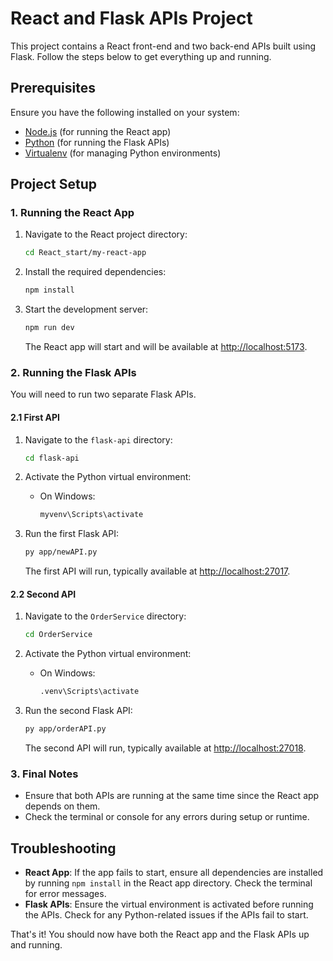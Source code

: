 # React and Flask APIs Project

This project contains a React front-end and two back-end APIs built using Flask. Follow the steps below to get everything up and running.

## Prerequisites

Ensure you have the following installed on your system:

- [Node.js](https://nodejs.org/) (for running the React app)
- [Python](https://www.python.org/) (for running the Flask APIs)
- [Virtualenv](https://pypi.org/project/virtualenv/) (for managing Python environments)

## Project Setup

### 1. Running the React App

1. Navigate to the React project directory:
    ```bash
    cd React_start/my-react-app
    ```

2. Install the required dependencies:
    ```bash
    npm install
    ```

3. Start the development server:
    ```bash
    npm run dev
    ```

   The React app will start and will be available at [http://localhost:5173](http://localhost:5173).

### 2. Running the Flask APIs

You will need to run two separate Flask APIs.

#### 2.1 First API

1. Navigate to the `flask-api` directory:
    ```bash
    cd flask-api
    ```

2. Activate the Python virtual environment:
    - On Windows:
      ```bash
      myvenv\Scripts\activate
      ```

3. Run the first Flask API:
    ```bash
    py app/newAPI.py
    ```

   The first API will run, typically available at [http://localhost:27017](http://localhost:27017).

#### 2.2 Second API

1. Navigate to the `OrderService` directory:
    ```bash
    cd OrderService
    ```

2. Activate the Python virtual environment:
    - On Windows:
      ```bash
      .venv\Scripts\activate
      ```

3. Run the second Flask API:
    ```bash
    py app/orderAPI.py
    ```

   The second API will run, typically available at [http://localhost:27018](http://localhost:27018).

### 3. Final Notes

- Ensure that both APIs are running at the same time since the React app depends on them.
- Check the terminal or console for any errors during setup or runtime.

## Troubleshooting

- **React App**: If the app fails to start, ensure all dependencies are installed by running `npm install` in the React app directory. Check the terminal for error messages.
- **Flask APIs**: Ensure the virtual environment is activated before running the APIs. Check for any Python-related issues if the APIs fail to start.

That's it! You should now have both the React app and the Flask APIs up and running.
